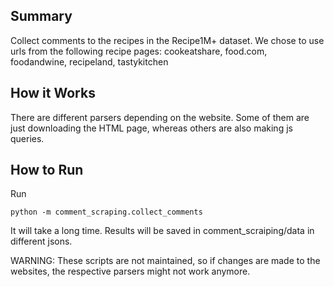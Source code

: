 ## Summary
Collect comments to the recipes in the Recipe1M+ dataset.
We chose to use urls from the following recipe pages: cookeatshare, food.com, foodandwine, recipeland, tastykitchen

## How it Works 
There are different parsers depending on the website. Some of them are just downloading the HTML page, whereas others are also making js queries.

## How to Run
Run     
    
    python -m comment_scraping.collect_comments
    
It will take a long time. Results will be saved in comment_scraiping/data in different jsons.

WARNING: These scripts are not maintained, so if changes are made to the websites, the respective parsers might not work anymore.
